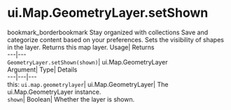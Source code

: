  
#  ui.Map.GeometryLayer.setShown
bookmark_borderbookmark Stay organized with collections  Save and categorize content based on your preferences.
Sets the visibility of shapes in the layer. 
Returns this map layer.
Usage| Returns  
---|---  
`GeometryLayer.setShown(shown)`| ui.Map.GeometryLayer  
Argument| Type| Details  
---|---|---  
this: `ui.map.geometrylayer`| ui.Map.GeometryLayer| The ui.Map.GeometryLayer instance.  
`shown`| Boolean| Whether the layer is shown.  
